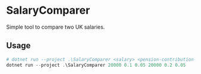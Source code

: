 # SalaryComparer

Simple tool to compare two UK salaries.

## Usage

```powershell
# dotnet run --project .\SalaryComparer <salary> <pension-contribution-rate> <employer-pension-contribution-rate> <salary> <pension-contribution-rate> <employer-pension-contribution-rate>
dotnet run --project .\SalaryComparer 20000 0.1 0.05 20000 0.2 0.05
```
